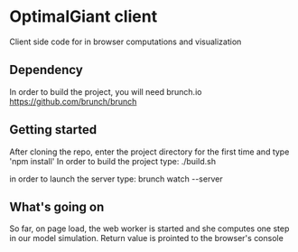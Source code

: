 # OptimalGiant client

Client side code for in browser computations and visualization

## Dependency

In order to build the project, you will need brunch.io https://github.com/brunch/brunch

## Getting started

After cloning the repo, enter the project directory for the first time and type 'npm install'
In order to build the project type: ./build.sh

in order to launch the server type: brunch watch --server

## What's going on

So far, on page load, the web worker is started and she computes one step in our model simulation. Return value is prointed to the browser's console